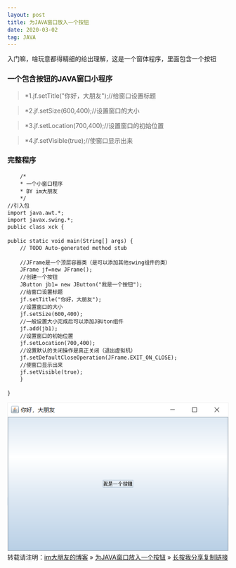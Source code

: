 ```yaml
---
layout: post
title: 为JAVA窗口放入一个按钮
date: 2020-03-02
tag: JAVA
---
```

 入门嘛，啥玩意都得精细的给出理解，这是一个窗体程序，里面包含一个按钮
### 一个包含按钮的JAVA窗口小程序
>*1.jf.setTitle("你好，大朋友");//给窗口设置标题		

>*2.jf.setSize(600,400);//设置窗口的大小		

>*3.jf.setLocation(700,400);//设置窗口的初始位置	
	
>*4.jf.setVisible(true);//使窗口显示出来		
### 完整程序

		/*
 		* 一个小窗口程序
 		* BY im大朋友
 		*/
	//引入包
	import java.awt.*;
	import javax.swing.*;
	public class xck {

	public static void main(String[] args) {
		// TODO Auto-generated method stub

		//JFrame是一个顶层容器类（是可以添加其他swing组件的类）
		JFrame jf=new JFrame();
		//创建一个按钮
		JButton jb1= new JButton("我是一个按钮");
		//给窗口设置标题
		jf.setTitle("你好，大朋友");
		//设置窗口的大小
		jf.setSize(600,400);
		//一般设置大小完成后可以添加JBUton组件
		jf.add(jb1);
		//设置窗口的初始位置
		jf.setLocation(700,400);
		//设置默认的关闭操作是真正关闭（退出虚拟机）
		jf.setDefaultCloseOperation(JFrame.EXIT_ON_CLOSE);
		//使窗口显示出来
		jf.setVisible(true);
		} 
	
	}


![](/images/posts/tfimg/xck1.png)
<br>
转载请注明：[im大朋友的博客](https://jing-hua.github.io/) » [为JAVA窗口放入一个按钮](https://jing-hua.github.io/)  » [长按我分享复制链接](https://jing-hua.github.io/)  


